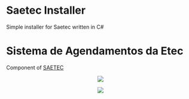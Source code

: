 # Saetec Installer
Simple installer for Saetec written in C#

# Sistema de Agendamentos da Etec
Component of [SAETEC](https://github.com/trusted-ws/saetec)

<p align="center">
  <img src="https://i.imgur.com/Zn9zQsV.png" />
</p>

<p align="center">
  <img src="https://i.imgur.com/480fCDH.png" />
</p>
